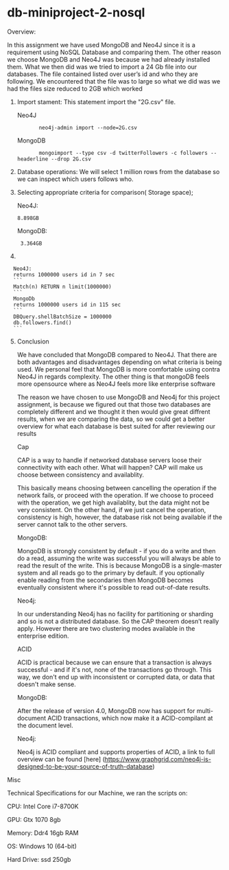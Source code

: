 # db-miniproject-2-nosql

Overview:

In this assignment we have used MongoDB and Neo4J since it is a requirement using NoSQL Database and comparing them. The other reason we choose MongoDB and Neo4J was because we had already installed them. 
What we then did was we tried to import a 24 Gb file into our databases. 
The file contained listed over user’s id and who they are following. 
We encountered that the file was to large so what we did was we had the files size reduced to 2GB which worked


1)  Import stament: This statement import the "2G.csv" file.

      Neo4J
               
               neo4j-admin import --node=2G.csv
     
      MongoDB
                   
               mongoimport --type csv -d twitterFollowers -c followers --headerline --drop 2G.csv

2)    Database operations:
   We will select 1 million rows from the database so we can inspect which users follows who.


3)  Selecting appropriate criteria for comparison( Storage space);
    
      Neo4J:
      
      ```
      8.898GB
      ```
     
     MongoDB:
     
     ```
      3.364GB  
      ```
4)
  
      Neo4J:
      returns 1000000 users id in 7 sec
      ```
      Match(n) RETURN n limit(1000000)
      ```
      MongoDb
      returns 1000000 users id in 115 sec
      ```
      DBQuery.shellBatchSize = 1000000
      db.followers.find()
      ```
5)   Conclusion
      
     We have concluded that MongoDB compared to Neo4J. That there are both advantages and disadvantages depending on what criteria is        being used. 
     We personal feel that MongoDB is more comfortable using contra Neo4J in regards complexity.
     The other thing is that mongoDB feels more opensource where as Neo4J feels more like enterprise software
     
     
     
     
     
     The reason we have chosen to use MongoDB and Neo4j for this project assignment, is because we figured out that those
     two databases are completely different and we thought it then would give great diffrent results, when we are comparing
     the data, so we could get a better overview for what each database is best suited for after reviewing our results
     
     
     
    
     Cap
     
     CAP is a way to handle if networked database servers loose their connectivity with each other. What will happen? CAP will make us choose between consistency and availablity.
     
     This basically means choosing between cancelling the operation if the network fails, or proceed with the operation. If we choose to proceed with the operation, we get high availablity, but the data might not be very consistent. On the other hand, if we just cancel the operation, consistency is high, however, the database risk not being available if the server cannot talk to the other servers.
     
     MongoDB:
     
     MongoDB is strongly consistent by default - if you do a write and then do a read,
     assuming the write was successful you will always be able to read the result of the write.
     This is because MongoDB is a single-master system and all reads go to the primary by default.
     if you optionally enable reading from the secondaries then MongoDB becomes eventually consistent where
     it's possible to read out-of-date results.
     
     Neo4j:
     
     In our understanding Neo4j has no facility for partitioning or sharding and so is not a distributed database.
     So the CAP theorem doesn’t really apply. However there are two clustering modes available in the enterprise edition.
     
     
     
     ACID
     
     ACID is practical because we can ensure that a transaction is always successful - and if it's not, none of the transactions go through. This way, we don't end up with inconsistent or corrupted data, or data that doesn't make sense.
     
     MongoDB:
      
      After the release of version 4.0, MongoDB now has support for multi-document ACID transactions,
      which now make it a ACID-compilant at the document level.
     
     
     Neo4j:
     
     Neo4j is ACID compliant and supports properties of ACID, a link to full overview can be found [here] (https://www.graphgrid.com/neo4j-is-designed-to-be-your-source-of-truth-database)

     
  Misc 
  
 Technical Specifications for our Machine, we ran the scripts on:
 
 CPU: Intel Core i7-8700K
 
 GPU: Gtx 1070 8gb
 
 Memory: Ddr4 16gb RAM
 
 OS: Windows 10 (64-bit)
 
 Hard Drive: ssd 250gb
     
     
